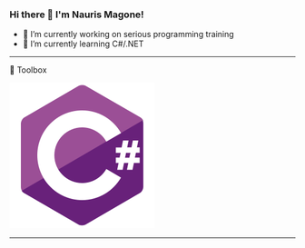 ### Hi there 👋   I'm Nauris Magone!

- 🔭 I’m currently working on serious programming training
- 🌱 I’m currently learning C#/.NET

---

🧰 Toolbox

<img src="https://github.com/devicons/devicon/blob/master/icons/csharp/csharp-original.svg" alt="Csharp">

---

